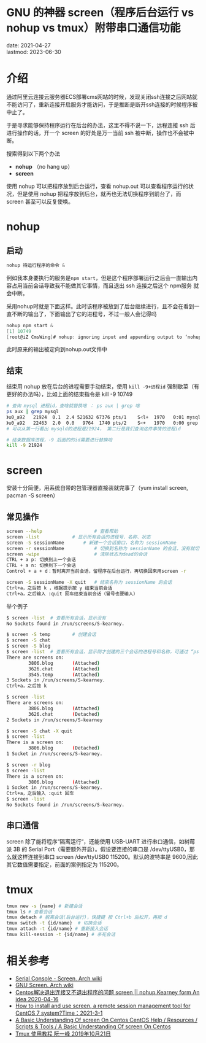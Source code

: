 # GNU 的神器 screen（程序后台运行 vs nohup vs tmux）附带串口通信功能
date: 2021-04-27  
lastmod: 2023-06-30

# 介绍
通过阿里云连接云服务器ECS部署cms网站的时候，发现关闭ssh连接之后网站就不能访问了，重新连接开启服务才能访问，于是推断是断开ssh连接的时候程序被中止了。

于是寻求能够保持程序运行在后台的办法，这里不得不说一下，远程连接 ssh 后进行操作的话，开一个 screen 的好处是万一当前 ssh 被中断，操作也不会被中断。

搜索得到以下两个办法
- **nohup** （no hang up）
- **screen**

使用 nohup 可以把程序放到后台运行，查看 nohup.out 可以查看程序运行的状况，但是使用 nohup 把程序放到后台，就再也无法切换程序到前台了，而 screen 甚至可以反复使唤。
 
# nohup
## 启动
```c
nohup 待运行程序的命令 &
```
例如我本身要执行的服务是`npm start`，但是这个程序部署运行之后会一直输出内容占用当前会话导致我不能做其它事情，而且退出 ssh 连接之后这个 npm服务 就会中断。

采用nohup时就是下面这样。此时该程序被放到了后台继续进行，且不会在看到一直不断的输出了，下面输出了它的进程号，不过一般人会记得吗


```c
nohup npm start &
[1] 10749
[root@iZ CmsWing]# nohup: ignoring input and appending output to ‘nohup.out’
```
此时原来的输出被定向到nohup.out文件中
 
## 结束
结束用 nohup 放在后台的进程需要手动结束，使用 `kill -9+进程id` 强制歇菜（有更好的办法吗），比如上面的结束指令是 kill -9 10749

```bash
# 查询 mysql 进程id，查啥就替换啥 ： ps aux | grep 啥
ps aux | grep mysql
》u0_a92   21924  0.1  2.4 521632 67376 pts/1    S<l+  1970   0:01 mysqld                                                                                                                                   
》u0_a92   22463  2.0  0.0   9764  1740 pts/2    S<+   1970   0:00 grep mysqld 
# 可以从第一行看出 mysqld的进程是21924， 第二行是我们查询这件事情的进程id

# 结束数据库进程，-9 后面的的id需要进行替换哈
kill -9 21924
```

# screen
 
安装十分简便，用系统自带的包管理器直接装就完事了（yum install screen, pacman -S screen）

## 常见操作

```bash
screen --help                   # 查看帮助
screen -list		 	# 显示所有会话的进程号、名称、状态
screen -S sessionName 		# 新建一个会话窗口，名称为 sessionName
screen -r sessionName	        # 切换到名称为 sessionName 的会话，没有就切不过去，-R 则是没有就创建
screen -wipe	                # 清除状态为dead的会话
CTRL + a p: 切换到上一个会话
CTRL + a n: 切换到下一个会话
Control + a + d：暂时离开当前会话，留程序在后台运行，再切换回来用screen -r

screen -S sessionName -X quit	# 结束名称为 sessionName 的会话
Ctrl+a，之后按 k ，根据提示按 y 结束当前会话
Ctrl+a，之后输入 :quit 回车结束当前会话（冒号也要输入）
```

举个例子

```bash
$ screen -list  # 查看所有会话，显示没有
No Sockets found in /run/screens/S-kearney.

$ screen -S temp        # 创建会话
$ screen -S chat
$ screen -S blog
$ screen -list  # 查看所有会话，显示刚才创建的三个会话的进程号和名称，可通过 “ps aux | grep 会话名称“ 确认进程号
There are screens on:
        3806.blog       (Attached)
        3626.chat       (Attached)
        3545.temp       (Attached)
3 Sockets in /run/screens/S-kearney.
Ctrl+a，之后按 k 

$ screen -list
There are screens on:
        3806.blog       (Attached)
        3626.chat       (Detached)
2 Sockets in /run/screens/S-kearney

$ screen -S chat -X quit
$ screen -list
There is a screen on:
        3806.blog       (Detached)
1 Socket in /run/screens/S-kearney.

$ screen -r blog
$ screen -list
There is a screen on:
        3806.blog       (Attached)
1 Socket in /run/screens/S-kearney.
Ctrl+a，之后输入 :quit 回车
$ screen -list
No Sockets found in /run/screens/S-kearney.
```

## 串口通信

screen 除了能将程序“隔离运行“，还能使用 USB-UART 进行串口通信，如树莓派 3B 的 Serial Port（需要额外开启）。假设要连接的串口是 /dev/ttyUSB0，那么就这样连接到串口 screen /dev/ttyUSB0 115200。默认的波特率是 9600,因此其它数值需要指定，前面的案例指定为 115200。

# tmux

```bash
tmux new -s {name} # 新建会话
tmux ls # 查看会话
tmux detach # 脱离会话(后台运行)，快捷键 按 Ctrl+b 后松开，再按 d
tmux switch -t {id/name}  # 切换会话
tmux attach -t {id/name} # 重新接入会话
tmux kill-session -t {id/name} # 杀死会话
```

# 相关参考

- [Serial Console - Screen. Arch wiki](https://wiki.archlinux.org/title/Working_with_the_serial_console)
- [GNU Screen. Arch wiki](https://wiki.archlinux.org/title/GNU_Screen)
- [Centos解决退出连接又不退出程序的问题 screen || nohup.Kearney form An idea 2020-04-16](https://blog.csdn.net/weixin_43031092/article/details/105564949)
- [How to install and use screen, a remote session management tool for CentOS 7 system?Time：2021-3-1](https://developpaper.com/how-to-install-and-use-screen-a-remote-session-management-tool-for-centos-7-system/)
- [A Basic Understanding Of screen On Centos  CentOS Help / Resources / Scripts & Tools / A Basic Understanding Of screen On Centos](https://centoshelp.org/resources/scripts-tools/a-basic-understanding-of-screen-on-centos/)
- [Tmux 使用教程 阮一峰 2019年10月21日](https://www.ruanyifeng.com/blog/2019/10/tmux.html)

